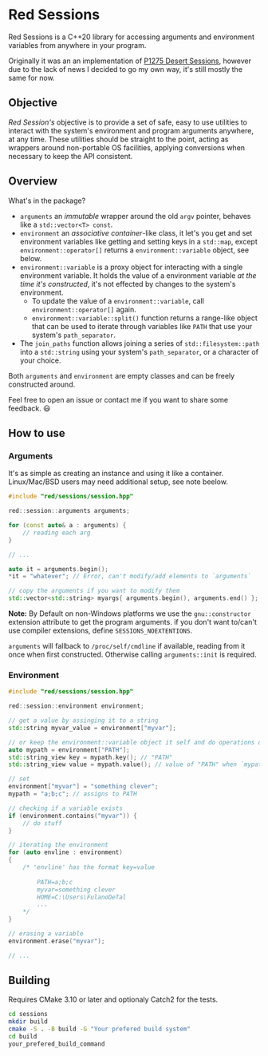 # Red Sessions
Red Sessions is a C++20 library for accessing arguments and environment variables from anywhere in your program.

Originally it was an an implementation of [P1275 Desert Sessions](https://wg21.link/p1275r0), however due to the
lack of news I decided to go my own way, it's still mostly the same for now.

## Objective
_Red Session's_ objective is to provide a set of safe, easy to use utilities to interact with the system's environment and program arguments anywhere, at any time.
These utilities should be straight to the point, acting as wrappers around non-portable OS facilities, applying conversions when necessary to keep the API consistent.

## Overview
What's in the package?

- `arguments` an _immutable_ wrapper around the old `argv` pointer, behaves like a `std::vector<T> const`.
- `environment` an _associative container_-like class, it let's you get and set environment variables like getting and setting keys in a `std::map`, except `environment::operator[]` returns a `environment::variable` object, see below.
- `environment::variable` is a proxy object for interacting with a single environment variable.
    It holds the value of a environment variable _at the time it's constructed_, it's not effected by changes to the system's environment.
    - To update the value of a `environment::variable`, call `environment::operator[]` again.
    - `environment::variable::split()` function returns a range-like object that can be used to iterate through variables like `PATH` that use your system's `path_separator`.
- The `join_paths` function allows joining a series of `std::filesystem::path` into a `std::string` using your system's `path_separator`, or a character of your choice.

Both `arguments` and `environment` are empty classes and can be freely constructed around.

Feel free to open an issue or contact me if you want to share some feedback. 😃

## How to use
### Arguments
It's as simple as creating an instance and using it like a container. Linux/Mac/BSD users may need additional setup, see note beelow.

```cpp
#include "red/sessions/session.hpp"

red::session::arguments arguments;

for (const auto& a : arguments) {
    // reading each arg
}

// ...

auto it = arguments.begin();
*it = "whatever"; // Error, can't modify/add elements to `arguments`

// copy the arguments if you want to modify them
std::vector<std::string> myargs{ arguments.begin(), arguments.end() };
```

**Note:**  By Default on non-Windows platforms we use the `gnu::constructor` extension attribute to get the program arguments.
if you don't want to/can't use compiler extensions, define `SESSIONS_NOEXTENTIONS`.

`arguments` will fallback to `/proc/self/cmdline` if available, reading from it once when first constructed.
Otherwise calling `arguments::init` is required.


### Environment
```cpp
#include "red/sessions/session.hpp"

red::session::environment environment;

// get a value by assinging it to a string
std::string myvar_value = environment["myvar"];

// or keep the environment::variable object it self and do operations on it latter.
auto mypath = environment["PATH"];
std::string_view key = mypath.key(); // "PATH"
std::string_view value = mypath.value(); // value of "PATH" when `mypath` was created

// set
environment["myvar"] = "something clever";
mypath = "a;b;c"; // assigns to PATH

// checking if a variable exists
if (environment.contains("myvar")) {
    // do stuff
}

// iterating the environment
for (auto envline : environment)
{
    /* 'envline' has the format key=value
    
        PATH=a;b;c
        myvar=something clever
        HOME=C:\Users\FulanoDeTal
        ...
    */
}

// erasing a variable
environment.erase("myvar");

// ...
```

## Building
Requires CMake 3.10 or later and optionaly Catch2 for the tests.

```sh
cd sessions
mkdir build
cmake -S . -B build -G "Your prefered build system"
cd build
your_prefered_build_command
```
